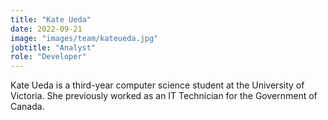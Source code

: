 ```yaml
---
title: "Kate Ueda"
date: 2022-09-21
image: "images/team/kateueda.jpg"
jobtitle: "Analyst"
role: "Developer"
---
```


Kate Ueda is a third-year computer science student at the University of Victoria. She previously worked as an IT Technician for the Government of Canada.